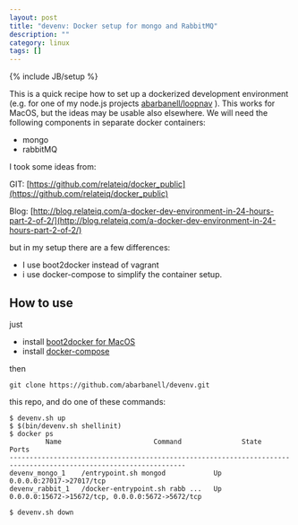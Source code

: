 ```yaml
---
layout: post
title: "devenv: Docker setup for mongo and RabbitMQ"
description: ""
category: linux
tags: []
---
```

{% include JB/setup %}

This is a quick recipe how to set up a dockerized development environment 
(e.g. for one of my node.js projects
[abarbanell/loopnav](https://github.com/abarbanell/loopnav) ).  This
works for MacOS, but the ideas may be usable also elsewhere.  We
will need the following components in separate docker containers:

- mongo
- rabbitMQ

I took some ideas from:

GIT: [https://github.com/relateiq/docker_public](https://github.com/relateiq/docker_public)

Blog: [http://blog.relateiq.com/a-docker-dev-environment-in-24-hours-part-2-of-2/](http://blog.relateiq.com/a-docker-dev-environment-in-24-hours-part-2-of-2/)

but in my setup there are  a few differences: 
- I use boot2docker instead of vagrant
- i use docker-compose to simplify the container setup.

## How to use

just

- install [boot2docker for MacOS](https://docs.docker.com/installation/mac/) 
- install [docker-compose](https://docs.docker.com/compose/install/)


then


```
git clone https://github.com/abarbanell/devenv.git
```
this repo, and do one of these commands: 

```
$ devenv.sh up
$ $(bin/devenv.sh shellinit)
$ docker ps
         Name                       Command               State                        Ports                       
------------------------------------------------------------------------------------------------------------------
devenv_mongo_1    /entrypoint.sh mongod            Up      0.0.0.0:27017->27017/tcp                         
devenv_rabbit_1   /docker-entrypoint.sh rabb ...   Up      0.0.0.0:15672->15672/tcp, 0.0.0.0:5672->5672/tcp 

$ devenv.sh down


```


